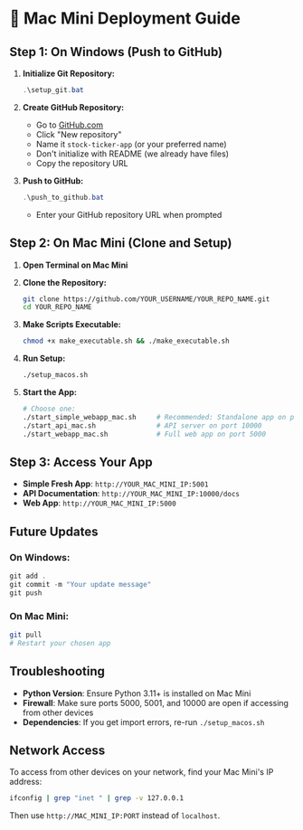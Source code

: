 # 🍎 Mac Mini Deployment Guide

## Step 1: On Windows (Push to GitHub)

1. **Initialize Git Repository:**
   ```powershell
   .\setup_git.bat
   ```

2. **Create GitHub Repository:**
   - Go to [GitHub.com](https://github.com)
   - Click "New repository"
   - Name it `stock-ticker-app` (or your preferred name)
   - Don't initialize with README (we already have files)
   - Copy the repository URL

3. **Push to GitHub:**
   ```powershell
   .\push_to_github.bat
   ```
   - Enter your GitHub repository URL when prompted

## Step 2: On Mac Mini (Clone and Setup)

1. **Open Terminal on Mac Mini**

2. **Clone the Repository:**
   ```bash
   git clone https://github.com/YOUR_USERNAME/YOUR_REPO_NAME.git
   cd YOUR_REPO_NAME
   ```

3. **Make Scripts Executable:**
   ```bash
   chmod +x make_executable.sh && ./make_executable.sh
   ```

4. **Run Setup:**
   ```bash
   ./setup_macos.sh
   ```

5. **Start the App:**
   ```bash
   # Choose one:
   ./start_simple_webapp_mac.sh     # Recommended: Standalone app on port 5001
   ./start_api_mac.sh               # API server on port 10000
   ./start_webapp_mac.sh            # Full web app on port 5000
   ```

## Step 3: Access Your App

- **Simple Fresh App**: `http://YOUR_MAC_MINI_IP:5001`
- **API Documentation**: `http://YOUR_MAC_MINI_IP:10000/docs`
- **Web App**: `http://YOUR_MAC_MINI_IP:5000`

## Future Updates

### On Windows:
```powershell
git add .
git commit -m "Your update message"
git push
```

### On Mac Mini:
```bash
git pull
# Restart your chosen app
```

## Troubleshooting

- **Python Version**: Ensure Python 3.11+ is installed on Mac Mini
- **Firewall**: Make sure ports 5000, 5001, and 10000 are open if accessing from other devices
- **Dependencies**: If you get import errors, re-run `./setup_macos.sh`

## Network Access

To access from other devices on your network, find your Mac Mini's IP address:
```bash
ifconfig | grep "inet " | grep -v 127.0.0.1
```

Then use `http://MAC_MINI_IP:PORT` instead of `localhost`.
